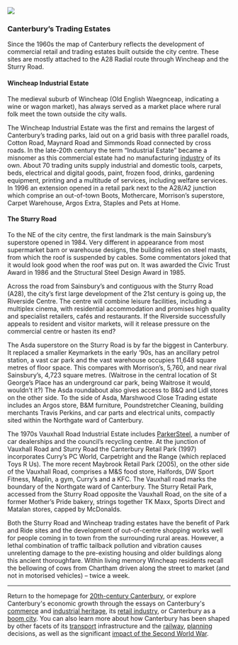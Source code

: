 <a href="https://dev.visual-essays.app"><img src="https://dev-visual-essays.netlify.app/images/ve-button.png"></a>
<param ve-config title="20th-century Canterbury: Overview" author="Richard Maltby" layout="vtl" banner="https://stor.artstor.org/stor/c35dcc83-8c83-4e82-8a7e-0d012287b919">

<param ve-entity eid="Q29303" aliases="Canterbury">
<param ve-entity eid="Q8023755" aliases="Wincheap">
<param ve-entity eid="Q279963" aliases="A28">
<param ve-entity eid="Q771734" aliases="Waitrose">
<param ve-entity eid="Q151954" aliases="Lidl">
<param ve-entity eid="Q152096" aliases="Sainsbury">
<param ve-entity eid="Q922344" aliases="Morrison">
<param ve-entity eid="Q136738" aliases="Mothercare">
<param ve-entity eid="Q4789707" aliases="Argos">
<param ve-entity eid="Q297410" aliases="Asda">
<param ve-entity eid="Q707602" aliases="B&Q">
<param ve-entity eid="Q106653436" aliases="superstore">

### Canterbury’s Trading Estates

Since the 1960s the map of Canterbury reflects the development of commercial retail and trading estates built outside the city centre. These sites are mostly attached to the A28 Radial route through Wincheap and the Sturry Road.
<param ve-map center="Q8023755" zoom="15">

#### Wincheap Industrial Estate

The medieval suburb of Wincheap (Old English Waegnceap, indicating a wine or wagon market), has always served as a market place where rural folk meet the town outside the city walls.
<param ve-map center="Q8023755" zoom="15">

The Wincheap Industrial Estate was the first and remains the largest of Canterbury’s trading parks, laid out on a grid basis with three parallel roads, Cotton Road, Maynard Road and Simmonds Road connected by cross roads. In the late-20th century the term “Industrial Estate” became a misnomer as this commercial estate had no manufacturing [industry](/canterbury/20c-canterbury-industrial) of its own. About 70 trading units supply industrial and domestic tools, carpets, beds, electrical and digital goods, paint, frozen food, drinks, gardening equipment, printing and a multitude of services, including welfare services. In 1996 an extension opened in a retail park next to the A28/A2 junction which comprise an out-of-town Boots, Mothercare, Morrison’s superstore, Carpet Warehouse, Argos Extra, Staples and Pets at Home.
<param ve-image url="https://stor.artstor.org/stor/5dd13fa2-03ce-46d5-bd42-34901758643d" label="Wincheap Industrial Estate sign" attribution="Edward Crowther, by kind permission">
<param ve-image url="https://stor.artstor.org/stor/c871728f-4eb7-4287-a421-6c7ef0cd1922" label="Bamboo Tiger on the Wincheap Industrial Estate" attribution="Edward Crowther, by kind permission">

#### The Sturry Road

To the NE of the city centre, the first landmark is the main Sainsbury’s superstore opened in 1984. Very different in appearance from most supermarket barn or warehouse designs, the building relies on steel masts, from which the roof is suspended by cables. Some commentators joked that it would look good when the roof was put on. It was awarded the Civic Trust Award in 1986 and the Structural Steel Design Award in 1985.
<param ve-image url="https://d1nvj7b44vmgv4.cloudfront.net/w800/bra/SA_BRA_7_C_6_10hr.jpg" label="Design for the award-winning Sainsbury's Canterbury branch" attribution="Sainsbury Archive, open access">
<param ve-image url="https://upload.wikimedia.org/wikipedia/commons/a/a1/Sainsbury%27s_Supermarket%2C_Canterbury_-_geograph.org.uk_-_1332508.jpg" label="Sainsbury's Canterbury Branch" attribution="Andy Parrett, CC BY-SA 2.0, via Wikimedia Commons">
<param ve-map center="Q106653436" zoom="15">

Across the road from Sainsbury’s and contiguous with the Sturry Road (A28), the city’s first large development of the 21st century is going up, the Riverside Centre. The centre will combine leisure facilities, including a multiplex cinema, with residential accommodation and promises high quality and specialist retailers, cafés and restaurants. If the Riverside successfully appeals to resident and visitor markets, will it release pressure on the commercial centre or hasten its end?
<param ve-map center="51.2847334655167, 1.0856330040435993" zoom="15">

The Asda superstore on the Sturry Road is by far the biggest in Canterbury. It replaced a smaller Keymarkets in the early ‘90s, has an ancillary petrol station, a vast car park and the vast warehouse occupies 11,648 square metres of floor space. This compares with Morrison’s, 5,760, and near rival Sainsbury’s, 4,723 square metres. (Waitrose in the central location of St George’s Place has an underground car park, being Waitrose it would, wouldn’t it?) The Asda roundabout also gives access to B&Q and Lidl stores on the other side. To the side of Asda, Marshwood Close Trading estate includes  an Argos store, B&M furniture, Poundstretcher Cleaning, building merchants Travis Perkins, and car parts and electrical units, compactly sited within the Northgate ward of Canterbury.
<param ve-image url="https://stor.artstor.org/stor/ff1f22f6-520c-4a56-aa44-9760c672b0ee" label="Asda store, Sturry Road" attribution="Michelle Crowther, by kind permission">
<param ve-map center="51.290767640814764, 1.096315384761285" zoom="15">

The 1970s Vauxhall Road Industrial Estate includes [ParkerSteel](/canterbury/20c-canterbury-industrial), a number of car dealerships and the council’s recycling centre. At the junction of Vauxhall Road and Sturry Road the Canterbury Retail Park (1997) incorporates Curry’s PC World, Carpetright and the Range (which replaced Toys R Us). The more recent Maybrook Retail Park (2005), on the other side of the Vauxhall Road, comprises a M&S food store, Halfords, DW Sport Fitness, Maplin, a gym, Curry’s and a KFC. The Vauxhall road marks the boundary of the Northgate ward of Canterbury. The Sturry Retail Park, accessed from the Sturry Road opposite the Vauxhall Road, on the site of a former Mother’s Pride bakery, strings together TK Maxx, Sports Direct and Matalan stores, capped by McDonalds.
<param ve-image url="https://stor.artstor.org/stor/71e99860-a9d4-4204-a59e-ddb2c508ef98" label="Sturry Retail Park" attribution="Michelle Crowther, by kind permission">
<param ve-image url="https://stor.artstor.org/stor/8d8e4096-14f4-4413-bbb3-948eb0b7bc74" label="Curry's PC World on Sturry Retail Park" attribution="Michelle Crowther, by kind permission">
<param ve-map center="51.29324863701778, 1.103576571434407" zoom="15">

Both the Sturry Road and Wincheap trading estates have the benefit of Park and Ride sites and the development of out-of-centre shopping works well for people coming in to town from the surrounding rural areas. However, a lethal combination of traffic tailback pollution and vibration causes unrelenting damage to the pre-existing housing and older buildings along this ancient thoroughfare. Within living memory Wincheap residents recall the bellowing of cows from Chartham driven along the street to market (and not in motorised vehicles) – twice a week.
<param ve-map center="51.29388599827786, 1.1088229722985128" zoom="15">

***

Return to the homepage for [20th-century Canterbury](/canterbury/20c-canterbury-home), or explore Canterbury's economic growth through the essays on Canterbury's [commerce](/canterbury/20c-canterbury-commerce) and [industrial heritage](/canterbury/20c-canterbury-industrial), its [retail industry](/canterbury/20c-canterbury-retail-store), or Canterbury as a [boom city](/canterbury/20c-canterbury-boom-city). You can also learn more about how Canterbury has been shaped by other facets of its [transport](/canterbury/20c-canterbury-transport) infrastructure and the [railway](canterbury/20c-canterbury-railway), [planning](/canterbury/20c-canterbury-planning) decisions, as well as the significant [impact of the Second World War](/canterbury/20c-canterbury-ww2).
<param ve-image url="https://upload.wikimedia.org/wikipedia/commons/thumb/0/02/Canterbury_Cathedral_-_Portal_Nave_Cross-spire.jpeg/1557px-Canterbury_Cathedral_-_Portal_Nave_Cross-spire.jpeg" label="Canterbury Cathedral" attribution="Hans Musil, CC BY-SA 4.0"> 
